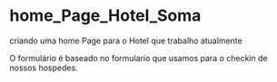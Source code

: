 # home_Page_Hotel_Soma
criando uma home Page para o Hotel que trabalho atualmente

O formulário é baseado no formulario que usamos para o checkin de nossos hospedes.
